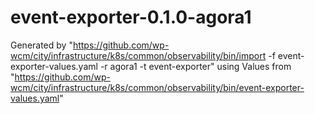 # event-exporter-0.1.0-agora1

Generated by "https://github.com/wp-wcm/city/infrastructure/k8s/common/observability/bin/import -f event-exporter-values.yaml -r agora1 -t event-exporter"
using Values from "https://github.com/wp-wcm/city/infrastructure/k8s/common/observability/bin/event-exporter-values.yaml"
